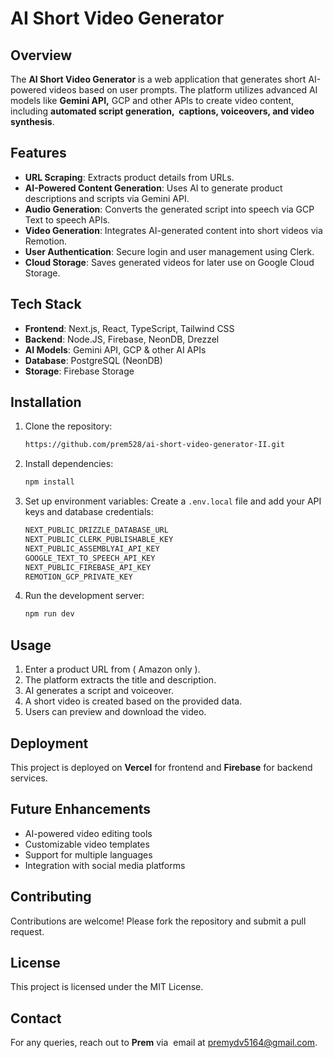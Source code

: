 # AI Short Video Generator

## Overview

The **AI Short Video Generator** is a web application that generates short AI-powered videos based on user prompts. The platform utilizes advanced AI models like **Gemini API,** GCP and other APIs to create video content, including **automated script generation,  captions, voiceovers, and video synthesis**.

## Features

- **URL Scraping**: Extracts product details from URLs.
- **AI-Powered Content Generation**: Uses AI to generate product descriptions and scripts via Gemini API.
- **Audio Generation**: Converts the generated script into speech via GCP Text to speech APIs.
- **Video Generation**: Integrates AI-generated content into short videos via Remotion.
- **User Authentication**: Secure login and user management using Clerk.
- **Cloud Storage**: Saves generated videos for later use on Google Cloud Storage.

## Tech Stack

- **Frontend**: Next.js, React, TypeScript, Tailwind CSS
- **Backend**: Node.JS, Firebase, NeonDB, Drezzel
- **AI Models**: Gemini API, GCP & other AI APIs
- **Database**: PostgreSQL (NeonDB)
- **Storage**: Firebase Storage

## Installation

1. Clone the repository:

   ```sh
   https://github.com/prem528/ai-short-video-generator-II.git
   ```

2. Install dependencies:

   ```sh
   npm install
   ```

3. Set up environment variables:
   Create a `.env.local` file and add your API keys and database credentials:

   ```sh
   NEXT_PUBLIC_DRIZZLE_DATABASE_URL
   NEXT_PUBLIC_CLERK_PUBLISHABLE_KEY
   NEXT_PUBLIC_ASSEMBLYAI_API_KEY
   GOOGLE_TEXT_TO_SPEECH_API_KEY
   NEXT_PUBLIC_FIREBASE_API_KEY
   REMOTION_GCP_PRIVATE_KEY
   ```

4. Run the development server:

   ```sh
   npm run dev
   ```

## Usage

1. Enter a product URL from ( Amazon only ).
2. The platform extracts the title and description.
3. AI generates a script and voiceover.
4. A short video is created based on the provided data.
5. Users can preview and download the video.

## Deployment

This project is deployed on **Vercel** for frontend and **Firebase** for backend services.

## Future Enhancements

- AI-powered video editing tools
- Customizable video templates
- Support for multiple languages
- Integration with social media platforms

## Contributing

Contributions are welcome! Please fork the repository and submit a pull request.

## License

This project is licensed under the MIT License.

## Contact

For any queries, reach out to **Prem** via  email at [premydv5164@gmail.com](mailto\:premydv5164@gmail.com).

